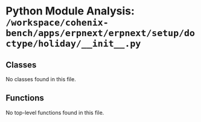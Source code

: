 # Python Module Analysis: `/workspace/cohenix-bench/apps/erpnext/erpnext/setup/doctype/holiday/__init__.py`

## Classes

No classes found in this file.


## Functions

No top-level functions found in this file.
